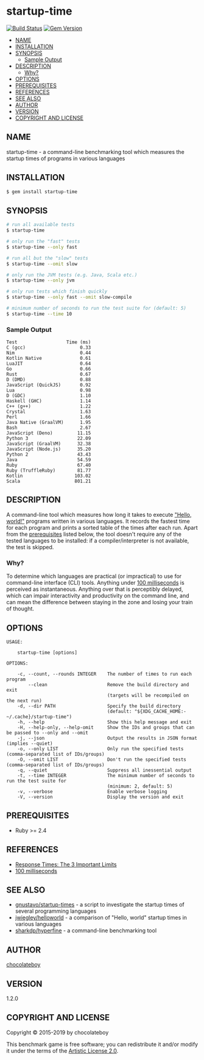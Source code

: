 # startup-time

[![Build Status](https://travis-ci.org/chocolateboy/startup-time.svg)](https://travis-ci.org/chocolateboy/startup-time)
[![Gem Version](https://img.shields.io/gem/v/startup-time.svg)](https://rubygems.org/gems/startup-time)

<!-- toc -->

- [NAME](#name)
- [INSTALLATION](#installation)
- [SYNOPSIS](#synopsis)
  - [Sample Output](#sample-output)
- [DESCRIPTION](#description)
  - [Why?](#why)
- [OPTIONS](#options)
- [PREREQUISITES](#prerequisites)
- [REFERENCES](#references)
- [SEE ALSO](#see-also)
- [AUTHOR](#author)
- [VERSION](#version)
- [COPYRIGHT AND LICENSE](#copyright-and-license)

<!-- tocstop -->

## NAME

startup-time - a command-line benchmarking tool which measures the startup times of programs in various languages

## INSTALLATION

```sh
$ gem install startup-time
```

## SYNOPSIS

```sh
# run all available tests
$ startup-time

# only run the "fast" tests
$ startup-time --only fast

# run all but the "slow" tests
$ startup-time --omit slow

# only run the JVM tests (e.g. Java, Scala etc.)
$ startup-time --only jvm

# only run tests which finish quickly
$ startup-time --only fast --omit slow-compile

# minimum number of seconds to run the test suite for (default: 5)
$ startup-time --time 10
```

### Sample Output

    Test                  Time (ms)
    C (gcc)                    0.33
    Nim                        0.44
    Kotlin Native              0.61
    LuaJIT                     0.64
    Go                         0.66
    Rust                       0.67
    D (DMD)                    0.88
    JavaScript (QuickJS)       0.92
    Lua                        0.98
    D (GDC)                    1.10
    Haskell (GHC)              1.14
    C++ (g++)                  1.22
    Crystal                    1.63
    Perl                       1.66
    Java Native (GraalVM)      1.95
    Bash                       2.67
    JavaScript (Deno)         11.15
    Python 3                  22.09
    JavaScript (GraalVM)      32.38
    JavaScript (Node.js)      35.20
    Python 2                  43.43
    Java                      54.59
    Ruby                      67.40
    Ruby (TruffleRuby)        81.77
    Kotlin                   103.02
    Scala                    801.21

## DESCRIPTION

A command-line tool which measures how long it takes to execute ["Hello, world!"](https://en.wikipedia.org/wiki/%22Hello,_World!%22_program)
programs written in various languages. It records the fastest time for each program and prints a sorted table of the times after each run.
Apart from the [prerequisites](#prerequisites) listed below, the tool doesn't require any of the tested languages to be installed: if a
compiler/interpreter is not available, the test is skipped.

### Why?

To determine which languages are practical (or impractical) to use for command-line interface (CLI) tools. Anything under
[100 milliseconds](https://www.nngroup.com/articles/response-times-3-important-limits/) is perceived as instantaneous.
Anything over that is perceptibly delayed, which can impair interactivity and productivity on the command line, and can
mean the difference between staying in the zone and losing your train of thought.

## OPTIONS

```
USAGE:

    startup-time [options]

OPTIONS:

    -c, --count, --rounds INTEGER    The number of times to run each program
        --clean                      Remove the build directory and exit
                                     (targets will be recompiled on the next run)
    -d, --dir PATH                   Specify the build directory
                                     (default: "${XDG_CACHE_HOME:-~/.cache}/startup-time")
    -h, --help                       Show this help message and exit
    -H, --help-only, --help-omit     Show the IDs and groups that can be passed to --only and --omit
    -j, --json                       Output the results in JSON format (implies --quiet)
    -o, --only LIST                  Only run the specified tests (comma-separated list of IDs/groups)
    -O, --omit LIST                  Don't run the specified tests (comma-separated list of IDs/groups)
    -q, --quiet                      Suppress all inessential output
    -t, --time INTEGER               The minimum number of seconds to run the test suite for
                                     (minimum: 2, default: 5)
    -v, --verbose                    Enable verbose logging
    -V, --version                    Display the version and exit
```

## PREREQUISITES

- Ruby >= 2.4

## REFERENCES

- [Response Times: The 3 Important Limits](https://www.nngroup.com/articles/response-times-3-important-limits/)
- [100 milliseconds](http://cogsci.stackexchange.com/questions/1664/what-is-the-threshold-where-actions-are-perceived-as-instant)

## SEE ALSO

- [gnustavo/startup-times](https://github.com/gnustavo/startup-times) - a script to investigate the startup times of several programming languages
- [jwiegley/helloworld](https://github.com/jwiegley/helloworld) - a comparison of "Hello, world" startup times in various languages
- [sharkdp/hyperfine](https://github.com/sharkdp/hyperfine) - a command-line benchmarking tool

## AUTHOR

[chocolateboy](mailto:chocolate@cpan.org)

## VERSION

1.2.0

## COPYRIGHT AND LICENSE

Copyright © 2015-2019 by chocolateboy

This benchmark game is free software; you can redistribute it and/or modify it under the
terms of the [Artistic License 2.0](http://www.opensource.org/licenses/artistic-license-2.0.php).
